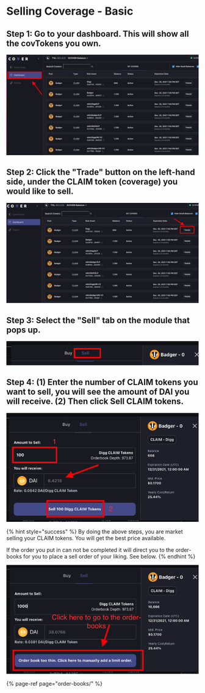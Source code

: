 # Selling Coverage - Basic

## **Step 1: Go to your dashboard. This will show all the covTokens you own.** 

![](../.gitbook/assets/screen-shot-2021-04-30-at-10.39.44-pm.png)

## Step 2: Click the "Trade" button on the left-hand side, under the CLAIM token \(coverage\) you would like to sell. 

![](../.gitbook/assets/screen-shot-2021-04-30-at-10.43.06-pm.png)

## Step 3: Select the "Sell" tab on the module that pops up.

![](../.gitbook/assets/screen-shot-2021-04-30-at-11.08.33-pm.png)

## Step 4: \(1\) Enter the number of CLAIM tokens you want to sell, you will see the amount of DAI you will receive. \(2\) Then click Sell CLAIM tokens.

![](../.gitbook/assets/screen-shot-2021-04-30-at-11.03.12-pm.png)

{% hint style="success" %}
By doing the above steps, you are market selling your CLAIM tokens. You will get the best price available.  
  
If the order you put in can not be completed it will direct you to the order-books for you to place a sell order of your liking. See below. 
{% endhint %}

![](../.gitbook/assets/screen-shot-2021-04-30-at-11.17.04-pm.png)



{% page-ref page="order-books/" %}





